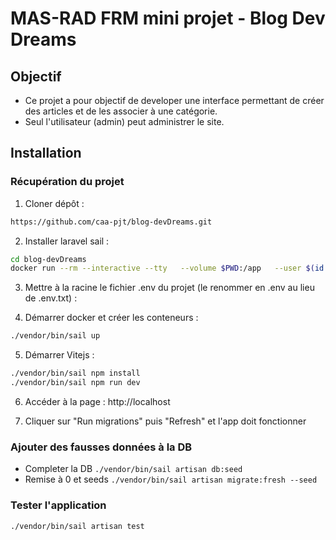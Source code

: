 # MAS-RAD FRM mini projet - Blog Dev Dreams

## Objectif

- Ce projet a pour objectif de developer une interface permettant de créer des
  articles et de les associer à une catégorie.
- Seul l'utilisateur (admin) peut administrer le site.

## Installation

### Récupération du projet

1. Cloner dépôt :

```bash
https://github.com/caa-pjt/blog-devDreams.git
```

2. Installer laravel sail :

```bash
cd blog-devDreams
docker run --rm --interactive --tty   --volume $PWD:/app   --user $(id -u):$(id -g)   composer install
```

3. Mettre à la racine le fichier .env du projet (le renommer en .env au lieu de .env.txt) :

4. Démarrer docker et créer les conteneurs :

```bash
./vendor/bin/sail up
```

5. Démarrer Vitejs :

```bash
./vendor/bin/sail npm install
./vendor/bin/sail npm run dev
```

6. Accéder à la page : http://localhost

7. Cliquer sur "Run migrations" puis "Refresh" et l'app doit fonctionner

### Ajouter des fausses données à la DB

- Completer la DB `./vendor/bin/sail artisan db:seed`
- Remise à 0 et seeds `./vendor/bin/sail artisan migrate:fresh --seed`

### Tester l'application

```bash
./vendor/bin/sail artisan test
```
